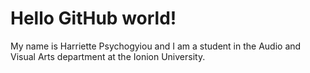 # Hello GitHub world! 

My name is Harriette Psychogyiou and I am a student in the  Audio and Visual Arts department at the Ionion University. 
